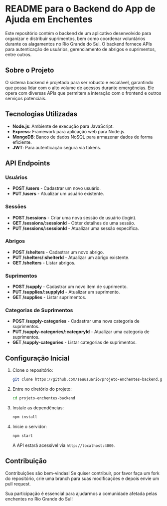 # README para o Backend do App de Ajuda em Enchentes

Este repositório contém o backend de um aplicativo desenvolvido para organizar e distribuir suprimentos, bem como coordenar voluntários durante os alagamentos no Rio Grande do Sul. O backend fornece APIs para autenticação de usuários, gerenciamento de abrigos e suprimentos, entre outros.

## Sobre o Projeto

O sistema backend é projetado para ser robusto e escalável, garantindo que possa lidar com o alto volume de acessos durante emergências. Ele opera com diversas APIs que permitem a interação com o frontend e outros serviços potenciais.

## Tecnologias Utilizadas

- **Node.js**: Ambiente de execução para JavaScript.
- **Express**: Framework para aplicação web para Node.js.
- **MongoDB**: Banco de dados NoSQL para armazenar dados de forma eficiente.
- **JWT**: Para autenticação segura via tokens.

## API Endpoints

### Usuários
- **POST /users** - Cadastrar um novo usuário.
- **PUT /users** - Atualizar um usuário existente.

### Sessões
- **POST /sessions** - Criar uma nova sessão de usuário (login).
- **GET /sessions/:sessionId** - Obter detalhes de uma sessão.
- **PUT /sessions/:sessionId** - Atualizar uma sessão específica.

### Abrigos
- **POST /shelters** - Cadastrar um novo abrigo.
- **PUT /shelters/:shelterId** - Atualizar um abrigo existente.
- **GET /shelters** - Listar abrigos.

### Suprimentos
- **POST /supply** - Cadastrar um novo item de suprimento.
- **PUT /supplies/:supplyId** - Atualizar um suprimento.
- **GET /supplies** - Listar suprimentos.

### Categorias de Suprimentos
- **POST /supply-categories** - Cadastrar uma nova categoria de suprimentos.
- **PUT /supply-categories/:categoryId** - Atualizar uma categoria de suprimentos.
- **GET /supply-categories** - Listar categorias de suprimentos.

## Configuração Inicial

1. Clone o repositório:
   ```bash
   git clone https://github.com/seuusuario/projeto-enchentes-backend.git
   ```
2. Entre no diretório do projeto:
   ```bash
   cd projeto-enchentes-backend
   ```
3. Instale as dependências:
   ```bash
   npm install
   ```
4. Inicie o servidor:
   ```bash
   npm start
   ```
   A API estará acessível via `http://localhost:4000`.

## Contribuição

Contribuições são bem-vindas! Se quiser contribuir, por favor faça um fork do repositório, crie uma branch para suas modificações e depois envie um pull request.


Sua participação é essencial para ajudarmos a comunidade afetada pelas enchentes no Rio Grande do Sul!

